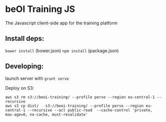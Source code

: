 
# beOI Training JS 
The Javascript client-side app for the training platform

## Install deps:
```bower install``` (bower.json)
```npm install```    (package.json)

## Developing:
launch server with ```grunt serve```

Deploy on S3:
```
aws s3 rm s3://beoi-training/ --profile perso --region eu-central-1 --recursive
aws s3 cp dist/   s3://beoi-training/ --profile perso --region eu-central-1 --recursive --acl public-read  --cache-control 'private, max-age=0, no-cache, must-revalidate'
```